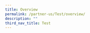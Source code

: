 ```yaml
---
title: Overview
permalink: /partner-us/Test/overview/
description: ""
third_nav_title: Test
---
```

